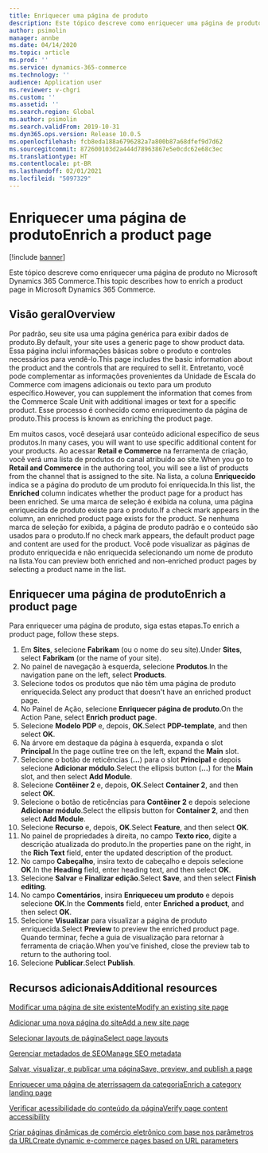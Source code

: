 ```yaml
---
title: Enriquecer uma página de produto
description: Este tópico descreve como enriquecer uma página de produto no Microsoft Dynamics 365 Commerce.
author: psimolin
manager: annbe
ms.date: 04/14/2020
ms.topic: article
ms.prod: ''
ms.service: dynamics-365-commerce
ms.technology: ''
audience: Application user
ms.reviewer: v-chgri
ms.custom: ''
ms.assetid: ''
ms.search.region: Global
ms.author: psimolin
ms.search.validFrom: 2019-10-31
ms.dyn365.ops.version: Release 10.0.5
ms.openlocfilehash: fcb8eda188a6796282a7a800b87a68dfef9d7d62
ms.sourcegitcommit: 872600103d2a444d78963867e5e0cdc62e68c3ec
ms.translationtype: HT
ms.contentlocale: pt-BR
ms.lasthandoff: 02/01/2021
ms.locfileid: "5097329"
---
```

# <a name="enrich-a-product-page"></a><span data-ttu-id="25de9-103">Enriquecer uma página de produto</span><span class="sxs-lookup"><span data-stu-id="25de9-103">Enrich a product page</span></span>


[!include [banner](includes/banner.md)]

<span data-ttu-id="25de9-104">Este tópico descreve como enriquecer uma página de produto no Microsoft Dynamics 365 Commerce.</span><span class="sxs-lookup"><span data-stu-id="25de9-104">This topic describes how to enrich a product page in Microsoft Dynamics 365 Commerce.</span></span>

## <a name="overview"></a><span data-ttu-id="25de9-105">Visão geral</span><span class="sxs-lookup"><span data-stu-id="25de9-105">Overview</span></span>

<span data-ttu-id="25de9-106">Por padrão, seu site usa uma página genérica para exibir dados de produto.</span><span class="sxs-lookup"><span data-stu-id="25de9-106">By default, your site uses a generic page to show product data.</span></span> <span data-ttu-id="25de9-107">Essa página inclui informações básicas sobre o produto e controles necessários para vendê-lo.</span><span class="sxs-lookup"><span data-stu-id="25de9-107">This page includes the basic information about the product and the controls that are required to sell it.</span></span> <span data-ttu-id="25de9-108">Entretanto, você pode complementar as informações provenientes da Unidade de Escala do Commerce com imagens adicionais ou texto para um produto específico.</span><span class="sxs-lookup"><span data-stu-id="25de9-108">However, you can supplement the information that comes from the Commerce Scale Unit with additional images or text for a specific product.</span></span> <span data-ttu-id="25de9-109">Esse processo é conhecido como enriquecimento da página de produto.</span><span class="sxs-lookup"><span data-stu-id="25de9-109">This process is known as enriching the product page.</span></span>

<span data-ttu-id="25de9-110">Em muitos casos, você desejará usar conteúdo adicional específico de seus produtos.</span><span class="sxs-lookup"><span data-stu-id="25de9-110">In many cases, you will want to use specific additional content for your products.</span></span> <span data-ttu-id="25de9-111">Ao acessar **Retail e Commerce** na ferramenta de criação, você verá uma lista de produtos do canal atribuído ao site.</span><span class="sxs-lookup"><span data-stu-id="25de9-111">When you go to **Retail and Commerce** in the authoring tool, you will see a list of products from the channel that is assigned to the site.</span></span> <span data-ttu-id="25de9-112">Na lista, a coluna **Enriquecido** indica se a página do produto de um produto foi enriquecida.</span><span class="sxs-lookup"><span data-stu-id="25de9-112">In this list, the **Enriched** column indicates whether the product page for a product has been enriched.</span></span> <span data-ttu-id="25de9-113">Se uma marca de seleção é exibida na coluna, uma página enriquecida de produto existe para o produto.</span><span class="sxs-lookup"><span data-stu-id="25de9-113">If a check mark appears in the column, an enriched product page exists for the product.</span></span> <span data-ttu-id="25de9-114">Se nenhuma marca de seleção for exibida, a página de produto padrão e o conteúdo são usados para o produto.</span><span class="sxs-lookup"><span data-stu-id="25de9-114">If no check mark appears, the default product page and content are used for the product.</span></span> <span data-ttu-id="25de9-115">Você pode visualizar as páginas de produto enriquecida e não enriquecida selecionando um nome de produto na lista.</span><span class="sxs-lookup"><span data-stu-id="25de9-115">You can preview both enriched and non-enriched product pages by selecting a product name in the list.</span></span>

## <a name="enrich-a-product-page"></a><span data-ttu-id="25de9-116">Enriquecer uma página de produto</span><span class="sxs-lookup"><span data-stu-id="25de9-116">Enrich a product page</span></span>

<span data-ttu-id="25de9-117">Para enriquecer uma página de produto, siga estas etapas.</span><span class="sxs-lookup"><span data-stu-id="25de9-117">To enrich a product page, follow these steps.</span></span>

1. <span data-ttu-id="25de9-118">Em **Sites**, selecione **Fabrikam** (ou o nome do seu site).</span><span class="sxs-lookup"><span data-stu-id="25de9-118">Under **Sites**, select **Fabrikam** (or the name of your site).</span></span>
1. <span data-ttu-id="25de9-119">No painel de navegação à esquerda, selecione **Produtos**.</span><span class="sxs-lookup"><span data-stu-id="25de9-119">In the navigation pane on the left, select **Products**.</span></span>
1. <span data-ttu-id="25de9-120">Selecione todos os produtos que não têm uma página de produto enriquecida.</span><span class="sxs-lookup"><span data-stu-id="25de9-120">Select any product that doesn't have an enriched product page.</span></span>
1. <span data-ttu-id="25de9-121">No Painel de Ação, selecione **Enriquecer página de produto**.</span><span class="sxs-lookup"><span data-stu-id="25de9-121">On the Action Pane, select **Enrich product page**.</span></span>
1. <span data-ttu-id="25de9-122">Selecione **Modelo PDP** e, depois, **OK**.</span><span class="sxs-lookup"><span data-stu-id="25de9-122">Select **PDP-template**, and then select **OK**.</span></span>
1. <span data-ttu-id="25de9-123">Na árvore em destaque da página à esquerda, expanda o slot **Principal**.</span><span class="sxs-lookup"><span data-stu-id="25de9-123">In the page outline tree on the left, expand the **Main** slot.</span></span>
1. <span data-ttu-id="25de9-124">Selecione o botão de reticências (**...**) para o slot **Principal** e depois selecione **Adicionar módulo**.</span><span class="sxs-lookup"><span data-stu-id="25de9-124">Select the ellipsis button (**...**) for the **Main** slot, and then select **Add Module**.</span></span>
1. <span data-ttu-id="25de9-125">Selecione **Contêiner 2** e, depois, **OK**.</span><span class="sxs-lookup"><span data-stu-id="25de9-125">Select **Container 2**, and then select **OK**.</span></span>
1. <span data-ttu-id="25de9-126">Selecione o botão de reticências para **Contêiner 2** e depois selecione **Adicionar módulo**.</span><span class="sxs-lookup"><span data-stu-id="25de9-126">Select the ellipsis button for **Container 2**, and then select **Add Module**.</span></span>
1. <span data-ttu-id="25de9-127">Selecione **Recurso** e, depois, **OK**.</span><span class="sxs-lookup"><span data-stu-id="25de9-127">Select **Feature**, and then select **OK**.</span></span>
1. <span data-ttu-id="25de9-128">No painel de propriedades à direita, no campo **Texto rico**, digite a descrição atualizada do produto.</span><span class="sxs-lookup"><span data-stu-id="25de9-128">In the properties pane on the right, in the **Rich Text** field, enter the updated description of the product.</span></span>
1. <span data-ttu-id="25de9-129">No campo **Cabeçalho**, insira texto de cabeçalho e depois selecione **OK**.</span><span class="sxs-lookup"><span data-stu-id="25de9-129">In the **Heading** field, enter heading text, and then select **OK**.</span></span>
1. <span data-ttu-id="25de9-130">Selecione **Salvar** e **Finalizar edição**.</span><span class="sxs-lookup"><span data-stu-id="25de9-130">Select **Save**, and then select **Finish editing**.</span></span>
1. <span data-ttu-id="25de9-131">No campo **Comentários**, insira **Enriqueceu um produto** e depois selecione **OK**.</span><span class="sxs-lookup"><span data-stu-id="25de9-131">In the **Comments** field, enter **Enriched a product**, and then select **OK**.</span></span>
1. <span data-ttu-id="25de9-132">Selecione **Visualizar** para visualizar a página de produto enriquecida.</span><span class="sxs-lookup"><span data-stu-id="25de9-132">Select **Preview** to preview the enriched product page.</span></span> <span data-ttu-id="25de9-133">Quando terminar, feche a guia de visualização para retornar à ferramenta de criação.</span><span class="sxs-lookup"><span data-stu-id="25de9-133">When you've finished, close the preview tab to return to the authoring tool.</span></span>
1. <span data-ttu-id="25de9-134">Selecione **Publicar**.</span><span class="sxs-lookup"><span data-stu-id="25de9-134">Select **Publish**.</span></span>

## <a name="additional-resources"></a><span data-ttu-id="25de9-135">Recursos adicionais</span><span class="sxs-lookup"><span data-stu-id="25de9-135">Additional resources</span></span>

[<span data-ttu-id="25de9-136">Modificar uma página de site existente</span><span class="sxs-lookup"><span data-stu-id="25de9-136">Modify an existing site page</span></span>](modify-existing-page.md)

[<span data-ttu-id="25de9-137">Adicionar uma nova página do site</span><span class="sxs-lookup"><span data-stu-id="25de9-137">Add a new site page</span></span>](add-new-page.md)

[<span data-ttu-id="25de9-138">Selecionar layouts de página</span><span class="sxs-lookup"><span data-stu-id="25de9-138">Select page layouts</span></span>](select-page-layouts.md)

[<span data-ttu-id="25de9-139">Gerenciar metadados de SEO</span><span class="sxs-lookup"><span data-stu-id="25de9-139">Manage SEO metadata</span></span>](manage-seo-metadata.md)

[<span data-ttu-id="25de9-140">Salvar, visualizar, e publicar uma página</span><span class="sxs-lookup"><span data-stu-id="25de9-140">Save, preview, and publish a page</span></span>](save-preview-publish-page.md)

[<span data-ttu-id="25de9-141">Enriquecer uma página de aterrissagem da categoria</span><span class="sxs-lookup"><span data-stu-id="25de9-141">Enrich a category landing page</span></span>](enrich-category-page.md)

[<span data-ttu-id="25de9-142">Verificar acessibilidade do conteúdo da página</span><span class="sxs-lookup"><span data-stu-id="25de9-142">Verify page content accessibility</span></span>](verify-accessibility.md)

[<span data-ttu-id="25de9-143">Criar páginas dinâmicas de comércio eletrônico com base nos parâmetros da URL</span><span class="sxs-lookup"><span data-stu-id="25de9-143">Create dynamic e-commerce pages based on URL parameters</span></span>](create-dynamic-pages.md)
